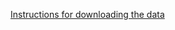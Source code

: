 [Instructions for downloading the data](https://community.plotly.com/t/figure-friday-2025-week-9/90772#p-190175-download-data-1)
